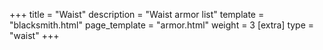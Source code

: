 +++
title = "Waist"
description = "Waist armor list"
template = "blacksmith.html"
page_template = "armor.html"
weight = 3
[extra]
type = "waist"
+++
